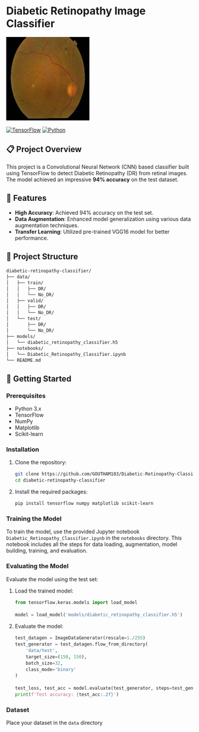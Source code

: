# Diabetic Retinopathy Image Classifier

![Diabetic Retinopathy Classifier](https://github.com/GOUTHAM183/Diabetic-Retinopathy-Classifier/blob/main/data/train/DR/0083ee8054ee_png.rf.1490d8387b7078fa60b8e4dfee77e4a5.jpg)


[![TensorFlow](https://img.shields.io/badge/TensorFlow-2.0-brightgreen)](https://www.tensorflow.org/)
[![Python](https://img.shields.io/badge/Python-3.8-blue)](https://www.python.org/)

## 📋 Project Overview

This project is a Convolutional Neural Network (CNN) based classifier built using TensorFlow to detect Diabetic Retinopathy (DR) from retinal images. The model achieved an impressive **94% accuracy** on the test dataset.

## 🌟 Features

- **High Accuracy**: Achieved 94% accuracy on the test set.
- **Data Augmentation**: Enhanced model generalization using various data augmentation techniques.
- **Transfer Learning**: Utilized pre-trained VGG16 model for better performance.

## 📂 Project Structure
```plaintext
diabetic-retinopathy-classifier/
├── data/
│   ├── train/
│   │   ├── DR/
│   │   └── No_DR/
│   ├── valid/
│   │   ├── DR/
│   │   └── No_DR/
│   └── test/
│       ├── DR/
│       └── No_DR/
├── models/
│   └── diabetic_retinopathy_classifier.h5
├── notebooks/
│   └── Diabetic_Retinopathy_Classifier.ipynb
└── README.md
```

## 🚀 Getting Started

### Prerequisites

- Python 3.x
- TensorFlow
- NumPy
- Matplotlib
- Scikit-learn

### Installation

1. Clone the repository:

    ```bash
    git clone https://github.com/GOUTHAM183/Diabetic-Retinopathy-Classifier.git
    cd diabetic-retinopathy-classifier
    ```

2. Install the required packages:

    ```bash
    pip install tensorflow numpy matplotlib scikit-learn
    ```


### Training the Model

To train the model, use the provided Jupyter notebook `Diabetic_Retinopathy_Classifier.ipynb` in the `notebooks` directory. This notebook includes all the steps for data loading, augmentation, model building, training, and evaluation.

### Evaluating the Model

Evaluate the model using the test set:

1. Load the trained model:
    ```python
    from tensorflow.keras.models import load_model

    model = load_model('models/diabetic_retinopathy_classifier.h5')
    ```

2. Evaluate the model:
    ```python
    test_datagen = ImageDataGenerator(rescale=1./255)
    test_generator = test_datagen.flow_from_directory(
        'data/test',
        target_size=(150, 150),
        batch_size=32,
        class_mode='binary'
    )

    test_loss, test_acc = model.evaluate(test_generator, steps=test_generator.samples // test_generator.batch_size)
    print(f'Test accuracy: {test_acc:.2f}')
    ```




### Dataset

Place your dataset in the `data` directory

